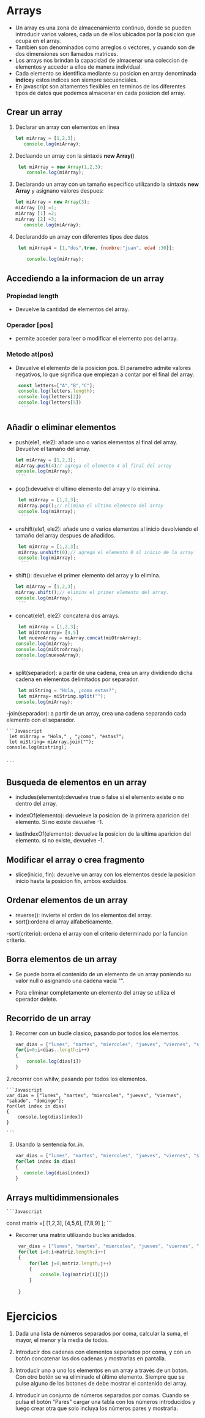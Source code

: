 # Arrays

- Un array es una zona de almacenamiento continuo, donde se pueden introducir varios valores, cada un de ellos ubicados por la posicion que ocupa en el array.
- Tambien son denominados como arreglos o vectores, y cuando son de dos dimensiones son llamados matrices.
- Los arrays nos brindan la capacidad de almacenar una coleccion de elementos y acceder a ellos de manera individual.
- Cada elemento se identifica mediante su posicion en array denominada **indice**y estos indices son siempre secuenciales.
- En javascript son altamentes flexibles en terminos de los diferentes tipos de datos que podemos almacenar en cada posicion del array.



## Crear un array

1. Declarar un array con elementos en linea

     ```Javascript
     let miArray = [1,2,3];
        console.log(miArray);
      ``` 
2. Declaando un array con la sintaxis **new Array(**)

    ```Javascript
     let miArray = new Array(1,2,3);
        console.log(miArray);
      ``` 
3. Declarando un array con un tamaño especifico utilizando la sintaxis **new Array** y asignano valores despues:
     ```Javascript
     let miArray = new Array(3);
     miArray [0] =1;
     miArray [1] =2;
     miArray [2] =3;
        console.log(miArray);
      ``` 
4. Declaranddo un array con diferentes tipos dee datos
    ```Javascript
     let miArray4 = [1,"dos",true, {nombre:"juan", edad :30}];
     
        console.log(miArray);
      ``` 


## Accediendo a la informacion de un array

### Propiedad length
- Devuelve la cantidad de elementos del array.

### Operador [pos]
- permite acceder para leer o modificar el elemento pos del array.

### Metodo at(pos)
- Devuelve el elemento de la posicion pos. El parametro admite valores negativos, lo que significa que empiezan a contar por el final del array.

    ```Javascript
     const letters=["A","B","C"];
     console.log(letters.length);
     console.log(letters[2])
     console.log(letters[5])
      ``` 

## Añadir o eliminar elementos
- push(ele1, ele2): añade uno o varios elementos al final del array. Devuelve el tamaño del array.
     ```Javascript
     let miArray = [1,2,3];
     miArray.push(4)// agrega el elemento 4 al final del array
     console.log(miArray);
      ``` 
- pop():devuelve el ultimo elemento del array y lo eleimina.
    ```Javascript
     let miArray = [1,2,3];
     miArray.pop();// elimina el ultimo elemento del array
     console.log(miArray);
      ``` 
- unshift(ele1, ele2): añade uno o varios elementos al inicio devolviendo el tamaño del array despues de añadidos.
    ```Javascript
     let miArray = [1,2,3];
     miArray.unshift(0);// agrega el elemento 0 al inicio de la array
     console.log(miArray);
      ``` 
- shift(): devuelve el primer elemento del array y lo elimina.

     ```Javascript
     let miArray = [1,2,3];
     miArray.shift();// elimina el primer elemento del array.
    console.log(miArray);
      ``` 

- concat(ele1, ele2): concatena dos arrays.
    ```Javascript
     let miArray = [1,2,3];
     let miOtroArray= [4,5]
     let nuevoArray = miArray.concat(miOtroArray);
    console.log(miArray);
    console.log(miOtroArray);
    console.log(nuevoArray);
      ``` 

- split(separador): a partir de una cadena, crea un arry dividiendo dicha cadena en elementos delimitados por separador.
    ```Javascript
     let miString = "Hola, ¿como estas?";
     let miArray= miString.split("");
    console.log(miArray);
    
    ``` 

-join(separador): a partir de un array, crea una cadena separando cada elemento con el separador.

    ```Javascript
     let miArray = "Hola," , "¿como", "estas?";
     let miString= miArray.join("");
    console.log(mistring);

    
    ```  
   
   
## Busqueda de elementos en un array
- includes(elemento):devuelve true o false si el elemento existe o no dentro del array.

- indexOf(elemento): devueleve la posicion de la primera aparicion del elemento. Si no existe devuelve -1.

- lastIndexOf(elemento): devuelve la posicion de la ultima aparicion del elemento. si no existe, devuelve -1.

## Modificar el array o crea fragmento

- slice(inicio, fin): devuelve un array con los elementos desde la posicion inicio hasta la posicion fin, ambos excluidos.

## Ordenar elementos de un array
- reverse(): invierte el orden de los elementos del array.
- sort():ordena el array alfabeticamente.

-sort(criterio): ordena el array con el criterio determinado por la funcion criterio.

## Borra elementos de un array

- Se puede borra el contenido de un elemento de un array poniendo su valor null o asignando una cadena vacia "".

- Para eliminar completamente un elemento del array se utiliza el operador delete.

## Recorrido de un array
1. Recorrer con un bucle clasico, pasando por todos los elementos.

    
    ```Javascript
    var_dias = ["lunes", "martes", "miercoles", "jueves", "viernes", "sabado", "domingo"];
    for(i=0;i<dias..length;i++)
    {
        console.log(dias[i])
    }
    
    ```  
2.recorrer con whilw, pasando por todos los elementos.
   
    ```Javascript
    var_dias = ["lunes", "martes", "miercoles", "jueves", "viernes", "sabado", "domingo"];
    for(let index in dias)
    {
        console.log(dias[index])
    }

    ```  


3. Usando la sentencia for..in.
     ```Javascript
    var_dias = ["lunes", "martes", "miercoles", "jueves", "viernes", "sabado", "domingo"];
    for(let index in dias)
    {
        console.log(dias[index])
    }
    ```  

## Arrays multidimmensionales
    ```Javascript
   const matrix =[
   [1,2,3],
   [4,5,6],
   [7,8,9]
   ];
    ```  
- Recorrer una matrix utilizando bucles anidados.
   ```Javascript
    var_dias = ["lunes", "martes", "miercoles", "jueves", "viernes", "sabado", "domingo"];
    for(let i=0;i<matriz.length;i++)
    {
        for(let j=0;matriz.length;j++)
        {
            console.log(matriz[i][j])
        }
        
    }

    ```  

# Ejercicios

1. Dada una lista de números separados por coma, calcular la suma, el mayor, el menor y la media de todos.

2. Introducir dos cadenas con elementos seperados por coma, y con un botón concatenar las dos cadenas y mostrarlas en pantalla.

3. Introducir uno a uno los elementos en un array a través de un boton. Con otro botón se va eliminado el último elemento. Siempre que se pulse alguno de los botones de debe mostrar el contenido del array.

4. Introducir un conjunto de números separados por comas. Cuando se pulsa el botón "Pares" cargar una tabla con los números introducidos y luego crear otra que solo incluya los números pares y mostrarla.

 